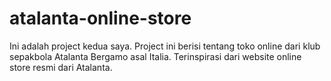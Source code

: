 # atalanta-online-store
Ini adalah project kedua saya. Project ini berisi tentang toko online dari klub sepakbola Atalanta Bergamo asal Italia. Terinspirasi dari website online store resmi dari Atalanta.
